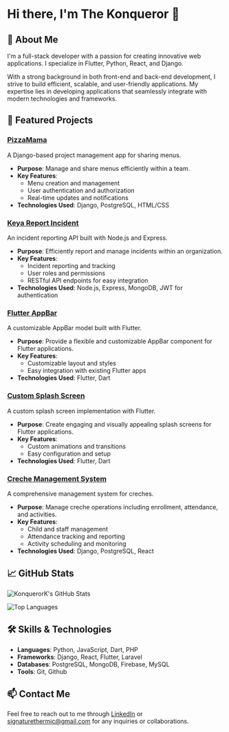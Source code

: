 # Hi there, I'm The Konqueror 👋

<!-- ![Profile Picture](https://avatars.githubusercontent.com/u/69211991?v=4) -->

## 🚀 About Me

I'm a full-stack developer with a passion for creating innovative web applications. I specialize in Flutter, Python, React, and Django.
<!--
- 🌍 Based in Yaounde, CM
- 🌐 Website: [Konqueror.dev](https://github.com/KonquerorK/)
- 💼 LinkedIn: [yann-kuete](https://linkedin.com/in/yann-kuete) -->

With a strong background in both front-end and back-end development, I strive to build efficient, scalable, and user-friendly applications. My expertise lies in developing applications that seamlessly integrate with modern technologies and frameworks.

## 📌 Featured Projects

### [PizzaMama](https://github.com/konquerork/pizzamama)
A Django-based project management app for sharing menus.

- **Purpose**: Manage and share menus efficiently within a team.
- **Key Features**:
  - Menu creation and management
  - User authentication and authorization
  - Real-time updates and notifications
- **Technologies Used**: Django, PostgreSQL, HTML/CSS
<!-- - **Demo**: [Live Demo](https://pizzamama-demo.com) -->

### [Keya Report Incident](https://github.com/konquerork/keya-report-incident)
An incident reporting API built with Node.js and Express.

- **Purpose**: Efficiently report and manage incidents within an organization.
- **Key Features**:
  - Incident reporting and tracking
  - User roles and permissions
  - RESTful API endpoints for easy integration
- **Technologies Used**: Node.js, Express, MongoDB, JWT for authentication

### [Flutter AppBar](https://github.com/KonquerorK/flutter-appbar)
A customizable AppBar model built with Flutter.

- **Purpose**: Provide a flexible and customizable AppBar component for Flutter applications.
- **Key Features**:
  - Customizable layout and styles
  - Easy integration with existing Flutter apps
- **Technologies Used**: Flutter, Dart

### [Custom Splash Screen](https://github.com/KonquerorK/custom_splash_screen)
A custom splash screen implementation with Flutter.

- **Purpose**: Create engaging and visually appealing splash screens for Flutter applications.
- **Key Features**:
  - Custom animations and transitions
  - Easy configuration and setup
- **Technologies Used**: Flutter, Dart

### [Creche Management System](https://github.com/KonquerorK/creche)
A comprehensive management system for creches.

- **Purpose**: Manage creche operations including enrollment, attendance, and activities.
- **Key Features**:
  - Child and staff management
  - Attendance tracking and reporting
  - Activity scheduling and monitoring
- **Technologies Used**: Django, PostgreSQL, React

## 📈 GitHub Stats

![KonquerorK's GitHub Stats](https://github-readme-stats.vercel.app/api?username=konquerork&show_icons=true)

![Top Languages](https://github-readme-stats.vercel.app/api/top-langs/?username=konquerork&layout=compact)

## 🛠️ Skills & Technologies

- **Languages**: Python, JavaScript, Dart, PHP
- **Frameworks**: Django, React, Flutter, Laravel
- **Databases**: PostgreSQL, MongoDB, Firebase, MySQL
- **Tools**: Git, Github

<!-- ## 🏆 Certifications & Achievements

- [Certification Name](https://certification-link) - Brief description or year
- [Achievement or Award](https://award-link) - Brief description or year -->

## 📫 Contact Me

Feel free to reach out to me through [LinkedIn](https://linkedin.com/in/yann-kuete) or [signaturethermic@gmail.com](mailto:signaturethermic@gmail.com) for any inquiries or collaborations.
